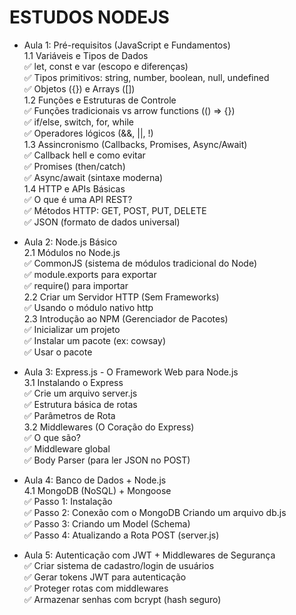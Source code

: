 # ESTUDOS NODEJS

* Aula 1: Pré-requisitos (JavaScript e Fundamentos) <br>
  1.1 Variáveis e Tipos de Dados <br>
    ✅ let, const e var (escopo e diferenças) <br>
    ✅ Tipos primitivos: string, number, boolean, null, undefined <br>
    ✅ Objetos ({}) e Arrays ([]) <br>
  1.2 Funções e Estruturas de Controle <br>
    ✅ Funções tradicionais vs arrow functions (() => {}) <br>
    ✅ if/else, switch, for, while <br>
    ✅ Operadores lógicos (&&, ||, !) <br>
  1.3 Assincronismo (Callbacks, Promises, Async/Await) <br>
    ✅ Callback hell e como evitar <br>
    ✅ Promises (then/catch) <br>
    ✅ Async/await (sintaxe moderna) <br>
  1.4 HTTP e APIs Básicas <br>
    ✅ O que é uma API REST? <br>
    ✅ Métodos HTTP: GET, POST, PUT, DELETE <br>
    ✅ JSON (formato de dados universal) <br>

* Aula 2: Node.js Básico <br>
  2.1 Módulos no Node.js <br>
    ✅ CommonJS (sistema de módulos tradicional do Node) <br>
    ✅ module.exports para exportar <br>
    ✅ require() para importar <br>
  2.2 Criar um Servidor HTTP (Sem Frameworks) <br>
    ✅ Usando o módulo nativo http <br>
  2.3 Introdução ao NPM (Gerenciador de Pacotes) <br>
    ✅ Inicializar um projeto <br>
    ✅ Instalar um pacote (ex: cowsay) <br>
    ✅ Usar o pacote <br>

* Aula 3: Express.js - O Framework Web para Node.js <br>
  3.1 Instalando o Express <br>
    ✅ Crie um arquivo server.js <br>
    ✅ Estrutura básica de rotas <br>
    ✅ Parâmetros de Rota <br>
  3.2 Middlewares (O Coração do Express) <br>
    ✅ O que são? <br>
    ✅ Middleware global <br>
    ✅ Body Parser (para ler JSON no POST) <br>

* Aula 4: Banco de Dados + Node.js <br>
  4.1 MongoDB (NoSQL) + Mongoose <br>
    ✅ Passo 1: Instalação <br>
    ✅ Passo 2: Conexão com o MongoDB Criando um arquivo db.js <br>
    ✅ Passo 3: Criando um Model (Schema) <br>
    ✅ Passo 4: Atualizando a Rota POST (server.js) <br>

* Aula 5: Autenticação com JWT + Middlewares de Segurança <br>
    ✅ Criar sistema de cadastro/login de usuários <br>
    ✅ Gerar tokens JWT para autenticação <br>
    ✅ Proteger rotas com middlewares <br>
    ✅ Armazenar senhas com bcrypt (hash seguro) <br>




